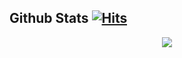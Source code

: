 ## Github Stats [![Hits](https://hits.seeyoufarm.com/api/count/incr/badge.svg?url=https://github.com/rhakdnj&hit-counter&count_bg=%2308274D&title_bg=%23E1DB6D&icon=&icon_color=%23E7E7E7&title=hits&edge_flat=false)](https://hits.seeyoufarm.com)
<div align="center"><img src="https://github-readme-stats.vercel.app/api?username=rhakdnj&show_icons=true&count_private=true&hide_border=true" align="center" /></div>  
